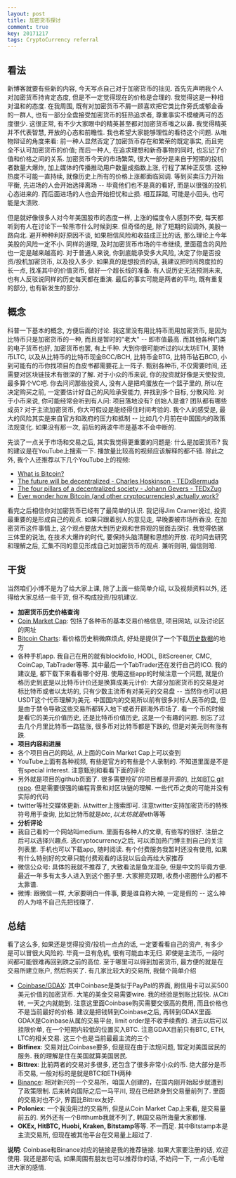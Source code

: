 ```yaml
---
layout: post
title: 加密货币探讨
comment: true
key: 20171217
tags: CryptoCurrency referral
---
```

## 看法
新博客就要有些新的内容, 今天写点自己对于加密货币的拙见. 首先先声明我个人对加密货币持肯定态度, 但是不一定觉得现在的价格是合理的. 我觉得这是一种相对温和的态度. 在我周围, 既有对加密货币不屑一顾喜欢把它类比作旁氏或郁金香的一群人, 也有一部分全盘接受加密货币的狂热追求者, 尊重事实不模棱两可的态度很少. 这很正常, 有不少大家眼中的精英甚至都对加密货币嗤之以鼻. 我觉得精英并不代表智慧, 开放的心态和前瞻性. 我也希望大家能够理性的看待这个问题. 从唯物辩证的角度来看: 前一种人显然否定了加密货币存在和繁荣的既定事实, 而且完全不认可加密货币的价值; 而后一种人, 在追求理想和新奇事物的同时, 也忘记了价值和价格之间的关系. 加密货币今天的市场繁荣, 很大一部分是来自于短期的投机者数量大爆炸, 加上媒体的传播推动用户数量成指数上涨, 行程了某种正反馈. 这种热度不可能一直持续, 就像历史上所有的价格上涨都面临回调. 等到买卖压力开始平衡, 先进场的人会开始选择离场 -- 毕竟他们也不是真的看好, 而是以很强的投机心态进来的. 而后面进场的人也会开始担忧和止损. 相互踩踏, 可能是小回头, 也可能是大溃败.


但是就好像很多人对今年美国股市的态度一样, 上涨的幅度令人感到不安, 每天都听到有人在讨论下一轮熊市什么时候到来. 但奇怪的是, 除了短期的回调外, 美股一路向北. 避开种种利好原因不谈, 如果相信风险和收益成正比的话, 那么理论上今年美股的风险一定不小. 同样的道理, 及时加密货币市场的牛市继续, 里面蕴含的风险也一定是越来越高的. 对于普通人来说, 你到底能承受多大风险, 决定了你是否投资/投机加密货币, 以及投入多少. 如果真的是想投资的话, 我建议把时间跨度拉的长一点, 找准其中的价值货币, 做好一个超长线的准备. 有人说历史无法预测未来, 也有人反驳说同样的历史每天都在重演. 最后的事实可能是两者的平均, 既有重复的部分, 也有新发生的部分.


## 概念
科普一下基本的概念, 方便后面的讨论. 我这里没有用比特币而用加密货币, 是因为比特币只是加密货币的一种, 而且是暂时的"老大" -- 即市值最高. 而其他各种门类的电子货币也好, 加密货币也罢, 有上千种. 大到你很可能听过的以太坊ETH, 莱特币LTC, 以及从比特币的比特币现金BCC/BCH, 比特币金BTG, 比特币钻石BCD, 小到可能有的币你找项目的白皮书都需要花上一阵子. 甄别各种币, 不仅需要时间, 还需要对区块链技术有很深的了解. 对于小众的币来说, 你的投资就好像是天使投资, 最多算个VC吧. 你去问问那些投资人, 没有人是把鸡蛋放在一个篮子里的, 所以在决定购买之前, 一定要估计好自己的风险承受能力, 并找到多个目标, 分散风险. 对于小币来说, 你可能经常会听到有人问: 项目落地没有? 创始人是谁? 团队都有哪些成员? 对于主流加密货币, 你大可假设是能经得住时间考验的. 我个人的感受是, 最大的风险其实是来自官方和政府的压力和抵制 -- 比如几个月前在中国国内的政策法规变化. 如果没有那一次, 前后的两波牛市是基本不会中断的.


先谈了一点关于市场和交易之后, 其实我觉得更重要的问题是: 什么是加密货币? 我的建议是在YouTube上搜索一下. 播放量比较高的视频应该解释的都不错. 除此之外, 我个人还推荐以下几个YouTube上的视频:
- [What is Bitcoin?][SirajRaval]
- [The future will be decentralized - Charles Hoskinson - TEDxBermuda][CharlesHoskinson]
- [The four pillars of a decentralized society - Johann Gevers - TEDxZug][JohannGevers]
- [Ever wonder how Bitcoin (and other cryptocurrencies) actually work?][3blue1brown]


看完之后相信你对加密货币已经有了最简单的认识. 我记得Jim Cramer说过, 投资最重要的是形成自己的观点. 如果只跟着别人的意见走, 早晚要被市场所吞没. 在加密货币这件事情上, 这个观点要放大到历史观和世界观的层面去探讨. 我觉得依据三体里的说法, 在技术大爆炸的时代, 要保持头脑清醒和思想的开放. 花时间去研究和理解之后, 汇集不同的意见形成自己对加密货币的观点. 兼听则明, 偏信则暗.


## 干货
当然咱们小博不是为了给大家上课, 除了上面一些简单介绍, 以及视频资料以外, 还得给大家总结一些干货, 但不构成投资/投机建议. 
* **加密货币历史价格查询**
 * [Coin Market Cap][coinmarketcap]: 包括了各种币的基本交易价格信息, 项目网站, 以及讨论区的网址
 * [Bitcoin Charts][bitcoincharts]: 看价格历史稍微麻烦点, 好处是提供了一个下载[历史数据][bitcoinchartsdata]的地方
 * 各种手机app. 我自己在用的就有blockfolio, HODL, BitScreener, CMC, CoinCap, TabTrader等等. 其中最后一个TabTrader还在发行自己的ICO. 我的建议是, 都下载下来看看哪个好用. 使用这些app的时候注意一个问题, 就是价格历史到底是以比特币计价还是换算成美元计价: 大部分加密货币的交易是对标比特币或者以太坊的, 只有少数主流币有对美元的交易盘 -- 当然你也可以把USDT这个代币理解为美元. 中国国内的交易所以前有很多对标人民币的盘, 但是由于禁令导致这些交易所都转入地下或者开辟海外市场了. 看一个币的时候是看它的美元价值历史, 还是比特币价值历史, 这是一个有趣的问题. 别忘了过去几个月里比特币一路猛涨, 很多币对比特币都是下跌的, 但是对美元则有涨有跌.
* **项目内容和进展**
 * 各个项目自己的网站, 从上面的Coin Market Cap上可以查到
 * YouTube上面有各种视频, 有些是官方的有些是个人录制的. 不知道里面是不是有special interest. 注意甄别和看看下面的评论
 * 另外就是项目的github页面了. 很多需要挖矿的项目都是开源的, 比如[BTC git repo][bitcoingithub]. 但是需要很强的编程背景和对区块链的理解. 一些代币之类的可能并没有实际的代码
 * twitter等社交媒体更新. 从twitter上搜索即可. 注意twitter支持加密货币的特殊符号用于查询, 比如比特币就是$btc, 以太坊就是$eth等等
* **分析评论**
 * 我自己看的一个网站叫medium. 里面有各种人的文章, 有些写的很好. 注册之后可以选择兴趣点. 选cryptocurrency之后, 可以添加热门博主到自己的关注列表里. 手机也可以下载app, 随时阅读. 有个付费服务我暂时还没有使用, 如果有什么特别好的文章只能付费观看的话我以后会再给大家推荐
 * 微信公众号: 具体的我就不推荐了, 大致看法是鱼龙混杂, 但是中文的毕竟方便. 最近一年多有太多人进入到这个圈子里. 大家擦亮双眼, 收费小密圈什么的都不太靠谱.
 * 微博: 跟微信一样, 大家要明白一件事, 要是谁自称大神, 一定是假的 -- 这么神的人为啥不自己先把钱赚了.


## 总结
看了这么多, 如果还是觉得投资/投机一点点的话, 一定要看看自己的资产, 有多少是可以冒很大风险的. 毕竟一旦有危机, 很有可能血本无归. 即使是主流币, 一段时间都可能很难再回到跌之前的高位. 至于哪里可以得到加密货币, 最方便的就是在交易所建立账户, 然后购买了. 有几家比较大的交易所, 我做个简单介绍
* [Coinbase/GDAX][coinbase]: 其中Coinbase是类似于PayPal的界面, 刷信用卡可以买500美元价值的加密货币. 大笔的美金交易需要wire. 我的经验是到账比较快. 从Citi转, 一天之内就能到. 注意这里面Coinbase购买需要交很高的费用, 而且价格也不是当前最好的价格. 建议是把钱转到Coinbase之后, 再转到GDAX里面. GDAX是Coinbase从属的交易平台, limit order是不收手续费的. 进去以后可以挂限价单, 在一个短期内较低的位置买入BTC. 注意GDAX目前只有BTC, ETH, LTC的相关交易. 这三个也是当前最最主流的三个
* **Bitfinex**: 交易对比Coinbase要多, 但是现在由于法规问题, 暂定对美国居民的服务. 我的理解是住在美国就算美国居民.
* **Bittrex**: 比前两者的交易对多很多, 还包含了很多非常小众的币. 绝大部分是币币交易, 一般对标的是就是BTC和ETH两种
* [Binance][binance]: 相对新兴的一个交易所，咱国人创建的，在国内刚开始起步就遭到了政策限制. 后来转向国际之后一马平川, 现在已经跻身到交易量前列了. 里面的交易对也不少, 界面比Bittrex友好.
* **Poloniex**: 一个我没用过的交易所, 但是从Coin Market Cap上来看, 是交易量前五的. 另外还有一个Bitthumb我就不列了, 韩国交易所海量大家都懂.
* **OKEx, HitBTC, Huobi, Kraken, Bitstamp**等等. 不一而足. 其中Bitstamp本是主流交易所, 但现在被其他平台在交易量上超过了.


**说明**: Coinbase和Binance对应的链接是我的推荐链接. 如果大家要注册的话, 欢迎使用. 我还是那句话, 如果周围有朋友也可以推荐你的话, 不妨问一下, 一点小毛增进大家的感情.


[CharlesHoskinson]: https://www.youtube.com/watch?v=97ufCT6lQcY
[JohannGevers]: https://www.youtube.com/watch?v=8oeiOeDq_Nc
[SirajRaval]: https://www.youtube.com/watch?v=nVFDZsxOMRg
[3blue1brown]: https://www.youtube.com/watch?v=bBC-nXj3Ng4&t=241s
[coinbase]: https://www.coinbase.com/join/5959bb7110351d00bd6f6530 
[binance]: https://www.binance.com/?ref=10137936
[coinmarketcap]: https://coinmarketcap.com/
[bitcoingithub]: https://github.com/bitcoin/bitcoin
[bitcoincharts]: https://bitcoincharts.com
[bitcoinchartsdata]: https://api.bitcoincharts.com/v1/csv/



